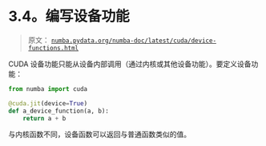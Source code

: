 # 3.4。编写设备功能

> 原文： [`numba.pydata.org/numba-doc/latest/cuda/device-functions.html`](http://numba.pydata.org/numba-doc/latest/cuda/device-functions.html)

CUDA 设备功能只能从设备内部调用（通过内核或其他设备功能）。要定义设备功能：

```py
from numba import cuda

@cuda.jit(device=True)
def a_device_function(a, b):
    return a + b

```

与内核函数不同，设备函数可以返回与普通函数类似的值。